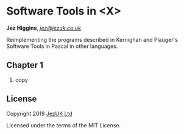 # Software Tools in \<X\>

**Jez Higgins**, *jez@jezuk.co.uk*

Reimplementing the programs described in Kernighan and Plauger's Software Tools in Pascal in other languages. 

## Chapter 1

1. copy

## License

Copyright 2019 [JezUK Ltd](http://www.jezuk.co.uk/)

Licensed under the terms of the MIT License.
